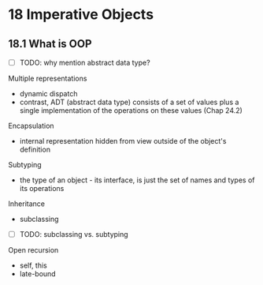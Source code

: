 # 18 Imperative Objects

## 18.1 What is OOP

- [ ] TODO: why mention abstract data type?

Multiple representations

- dynamic dispatch
- contrast, ADT (abstract data type) consists of a set of values plus a single implementation of the operations on these values (Chap 24.2)

Encapsulation

- internal representation hidden from view outside of the object's definition

Subtyping

- the type of an object - its interface, is just the set of names and types of its operations

Inheritance

- subclassing
- [ ] TODO: subclassing vs. subtyping

Open recursion

- self, this
- late-bound
